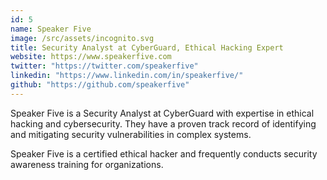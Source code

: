 ```yaml
---
id: 5
name: Speaker Five
image: /src/assets/incognito.svg
title: Security Analyst at CyberGuard, Ethical Hacking Expert
website: https://www.speakerfive.com
twitter: "https://twitter.com/speakerfive"
linkedin: "https://www.linkedin.com/in/speakerfive/"
github: "https://github.com/speakerfive"
---
```


Speaker Five is a Security Analyst at CyberGuard with expertise in ethical hacking and cybersecurity. They have a proven track record of identifying and mitigating security vulnerabilities in complex systems.

Speaker Five is a certified ethical hacker and frequently conducts security awareness training for organizations.
